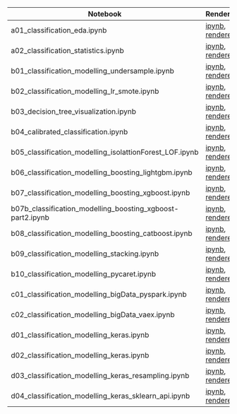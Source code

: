 |  Notebook | Rendered   | Description  |  Author |
|---|---|---|---|
| a01_classification_eda.ipynb  | [ipynb](https://github.com/bhishanpdl/Project_Fraud_Detection/blob/master/notebooks/a01_classification_eda.ipynb), [rendered](https://nbviewer.jupyter.org/github/bhishanpdl/Project_Fraud_Detection/blob/master/notebooks/a01_classification_eda.ipynb)  |   | [Bhishan Poudel](https://bhishanpdl.github.io/)  |
| a02_classification_statistics.ipynb  | [ipynb](https://github.com/bhishanpdl/Project_Fraud_Detection/blob/master/notebooks/a02_classification_statistics.ipynb), [rendered](https://nbviewer.jupyter.org/github/bhishanpdl/Project_Fraud_Detection/blob/master/notebooks/a02_classification_statistics.ipynb)  |   | [Bhishan Poudel](https://bhishanpdl.github.io/)  |
| b01_classification_modelling_undersample.ipynb  | [ipynb](https://github.com/bhishanpdl/Project_Fraud_Detection/blob/master/notebooks/b01_classification_modelling_undersample.ipynb), [rendered](https://nbviewer.jupyter.org/github/bhishanpdl/Project_Fraud_Detection/blob/master/notebooks/b01_classification_modelling_undersample.ipynb)  |   | [Bhishan Poudel](https://bhishanpdl.github.io/)  |
| b02_classification_modelling_lr_smote.ipynb  | [ipynb](https://github.com/bhishanpdl/Project_Fraud_Detection/blob/master/notebooks/b02_classification_modelling_lr_smote.ipynb), [rendered](https://nbviewer.jupyter.org/github/bhishanpdl/Project_Fraud_Detection/blob/master/notebooks/b02_classification_modelling_lr_smote.ipynb)  |   | [Bhishan Poudel](https://bhishanpdl.github.io/)  |
| b03_decision_tree_visualization.ipynb  | [ipynb](https://github.com/bhishanpdl/Project_Fraud_Detection/blob/master/notebooks/b03_decision_tree_visualization.ipynb), [rendered](https://nbviewer.jupyter.org/github/bhishanpdl/Project_Fraud_Detection/blob/master/notebooks/b03_decision_tree_visualization.ipynb)  |   | [Bhishan Poudel](https://bhishanpdl.github.io/)  |
| b04_calibrated_classification.ipynb  | [ipynb](https://github.com/bhishanpdl/Project_Fraud_Detection/blob/master/notebooks/b04_calibrated_classification.ipynb), [rendered](https://nbviewer.jupyter.org/github/bhishanpdl/Project_Fraud_Detection/blob/master/notebooks/b04_calibrated_classification.ipynb)  |   | [Bhishan Poudel](https://bhishanpdl.github.io/)  |
| b05_classification_modelling_isolattionForest_LOF.ipynb  | [ipynb](https://github.com/bhishanpdl/Project_Fraud_Detection/blob/master/notebooks/b05_classification_modelling_isolattionForest_LOF.ipynb), [rendered](https://nbviewer.jupyter.org/github/bhishanpdl/Project_Fraud_Detection/blob/master/notebooks/b05_classification_modelling_isolattionForest_LOF.ipynb)  |   | [Bhishan Poudel](https://bhishanpdl.github.io/)  |
| b06_classification_modelling_boosting_lightgbm.ipynb  | [ipynb](https://github.com/bhishanpdl/Project_Fraud_Detection/blob/master/notebooks/b06_classification_modelling_boosting_lightgbm.ipynb), [rendered](https://nbviewer.jupyter.org/github/bhishanpdl/Project_Fraud_Detection/blob/master/notebooks/b06_classification_modelling_boosting_lightgbm.ipynb)  |   | [Bhishan Poudel](https://bhishanpdl.github.io/)  |
| b07_classification_modelling_boosting_xgboost.ipynb  | [ipynb](https://github.com/bhishanpdl/Project_Fraud_Detection/blob/master/notebooks/b07_classification_modelling_boosting_xgboost.ipynb), [rendered](https://nbviewer.jupyter.org/github/bhishanpdl/Project_Fraud_Detection/blob/master/notebooks/b07_classification_modelling_boosting_xgboost.ipynb)  |   | [Bhishan Poudel](https://bhishanpdl.github.io/)  |
| b07b_classification_modelling_boosting_xgboost-part2.ipynb  | [ipynb](https://github.com/bhishanpdl/Project_Fraud_Detection/blob/master/notebooks/b07b_classification_modelling_boosting_xgboost-part2.ipynb), [rendered](https://nbviewer.jupyter.org/github/bhishanpdl/Project_Fraud_Detection/blob/master/notebooks/b07b_classification_modelling_boosting_xgboost-part2.ipynb)  |   | [Bhishan Poudel](https://bhishanpdl.github.io/)  |
| b08_classification_modelling_boosting_catboost.ipynb  | [ipynb](https://github.com/bhishanpdl/Project_Fraud_Detection/blob/master/notebooks/b08_classification_modelling_boosting_catboost.ipynb), [rendered](https://nbviewer.jupyter.org/github/bhishanpdl/Project_Fraud_Detection/blob/master/notebooks/b08_classification_modelling_boosting_catboost.ipynb)  |   | [Bhishan Poudel](https://bhishanpdl.github.io/)  |
| b09_classification_modelling_stacking.ipynb  | [ipynb](https://github.com/bhishanpdl/Project_Fraud_Detection/blob/master/notebooks/b09_classification_modelling_stacking.ipynb), [rendered](https://nbviewer.jupyter.org/github/bhishanpdl/Project_Fraud_Detection/blob/master/notebooks/b09_classification_modelling_stacking.ipynb)  |   | [Bhishan Poudel](https://bhishanpdl.github.io/)  |
| b10_classification_modelling_pycaret.ipynb  | [ipynb](https://github.com/bhishanpdl/Project_Fraud_Detection/blob/master/notebooks/b10_classification_modelling_pycaret.ipynb), [rendered](https://nbviewer.jupyter.org/github/bhishanpdl/Project_Fraud_Detection/blob/master/notebooks/b10_classification_modelling_pycaret.ipynb)  |   | [Bhishan Poudel](https://bhishanpdl.github.io/)  |
| c01_classification_modelling_bigData_pyspark.ipynb  | [ipynb](https://github.com/bhishanpdl/Project_Fraud_Detection/blob/master/notebooks/c01_classification_modelling_bigData_pyspark.ipynb), [rendered](https://nbviewer.jupyter.org/github/bhishanpdl/Project_Fraud_Detection/blob/master/notebooks/c01_classification_modelling_bigData_pyspark.ipynb)  |   | [Bhishan Poudel](https://bhishanpdl.github.io/)  |
| c02_classification_modelling_bigData_vaex.ipynb  | [ipynb](https://github.com/bhishanpdl/Project_Fraud_Detection/blob/master/notebooks/c02_classification_modelling_bigData_vaex.ipynb), [rendered](https://nbviewer.jupyter.org/github/bhishanpdl/Project_Fraud_Detection/blob/master/notebooks/c02_classification_modelling_bigData_vaex.ipynb)  |   | [Bhishan Poudel](https://bhishanpdl.github.io/)  |
| d01_classification_modelling_keras.ipynb  | [ipynb](https://github.com/bhishanpdl/Project_Fraud_Detection/blob/master/notebooks/d01_classification_modelling_keras.ipynb), [rendered](https://nbviewer.jupyter.org/github/bhishanpdl/Project_Fraud_Detection/blob/master/notebooks/d01_classification_modelling_keras.ipynb)  |   | [Bhishan Poudel](https://bhishanpdl.github.io/)  |
| d02_classification_modelling_keras.ipynb  | [ipynb](https://github.com/bhishanpdl/Project_Fraud_Detection/blob/master/notebooks/d02_classification_modelling_keras.ipynb), [rendered](https://nbviewer.jupyter.org/github/bhishanpdl/Project_Fraud_Detection/blob/master/notebooks/d02_classification_modelling_keras.ipynb)  |   | [Bhishan Poudel](https://bhishanpdl.github.io/)  |
| d03_classification_modelling_keras_resampling.ipynb  | [ipynb](https://github.com/bhishanpdl/Project_Fraud_Detection/blob/master/notebooks/d03_classification_modelling_keras_resampling.ipynb), [rendered](https://nbviewer.jupyter.org/github/bhishanpdl/Project_Fraud_Detection/blob/master/notebooks/d03_classification_modelling_keras_resampling.ipynb)  |   | [Bhishan Poudel](https://bhishanpdl.github.io/)  |
| d04_classification_modelling_keras_sklearn_api.ipynb  | [ipynb](https://github.com/bhishanpdl/Project_Fraud_Detection/blob/master/notebooks/d04_classification_modelling_keras_sklearn_api.ipynb), [rendered](https://nbviewer.jupyter.org/github/bhishanpdl/Project_Fraud_Detection/blob/master/notebooks/d04_classification_modelling_keras_sklearn_api.ipynb)  |   | [Bhishan Poudel](https://bhishanpdl.github.io/)  |
